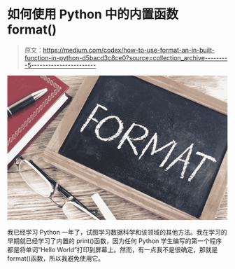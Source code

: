 # 如何使用 Python 中的内置函数 format()

> 原文：<https://medium.com/codex/how-to-use-format-an-in-built-function-in-python-d5bacd3c8ce0?source=collection_archive---------5----------------------->

![](img/25035b0ad88a218d5c0f6d9bfdea68e9.png)

我已经学习 Python 一年了，试图学习数据科学和该领域的其他方法。我在学习的早期就已经学习了内置的 print()函数，因为任何 Python 学生编写的第一个程序都是将单词“Hello World”打印到屏幕上。然而，有一点我不是很确定，那就是 format()函数，所以我避免使用它。